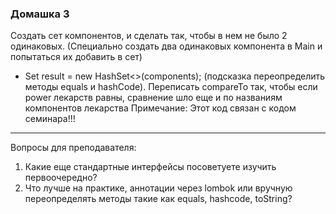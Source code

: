 ### Домашка 3

Создать сет компонентов, и сделать так, чтобы в нем не было 2 одинаковых. (Специально создать два одинаковых компонента в Main и попытаться их добавить в сет)
* Set<Component> result = new HashSet<>(components); (подсказка переопределить методы equals и hashCode).
  Переписать compareTo так, чтобы если power лекарств равны, сравнение шло еще и по названиям компонентов лекарства
  Примечание: Этот код связан с кодом семинара!!!

---

Вопросы для преподавателя:

1. Какие еще стандартные интерфейсы посоветуете изучить первоочередно?
2. Что лучше на практике, аннотации через lombok или вручную переопределять методы такие как equals, hashcode, toString?
